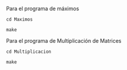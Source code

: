 Para el programa de máximos

```
cd Maximos

make
```

Para el programa de Multiplicación de Matrices

```
cd Multiplicacion

make
```
